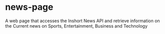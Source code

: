 # news-page
A web page that accesses the Inshort News API and retrieve information on the Current news  on Sports, Entertainment, Business and Technology